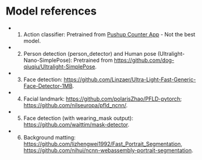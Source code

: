 # Model references

- 1. Action classifier: Pretrained from [Pushup Counter App](https://github.com/VNOpenAI/pushup-counter-app) - Not the best model.
- 2. Person detection (person_detector) and Human pose (Ultralight-Nano-SimplePose): Pretrained from <https://github.com/dog-qiuqiu/Ultralight-SimplePose>.
- 3. Face detection: <https://github.com/Linzaer/Ultra-Light-Fast-Generic-Face-Detector-1MB>.
- 4. Facial landmark: <https://github.com/polarisZhao/PFLD-pytorch>; <https://github.com/nilseuropa/pfld_ncnn/>.
- 5. Face detection (with wearing_mask output): <https://github.com/waittim/mask-detector>.
- 6. Background matting: <https://github.com/lizhengwei1992/Fast_Portrait_Segmentation>, <https://github.com/nihui/ncnn-webassembly-portrait-segmentation>.